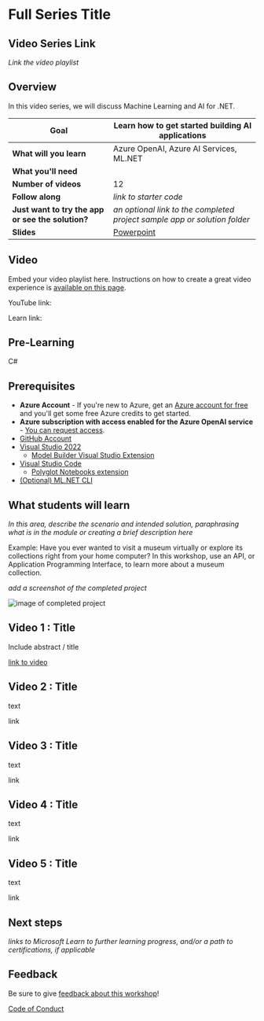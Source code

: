 # Full Series Title

## Video Series Link

*Link the video playlist*

## Overview

In this video series, we will discuss Machine Learning and AI for .NET.

| **Goal**              | Learn how to get started building AI applications             |
| ----------------------------- | --------------------------------------------------------------------- |
| **What will you learn**       | Azure OpenAI, Azure AI Services, ML.NET                                         |
| **What you'll need**          |  |
| **Number of videos**                  | 12                                                                |
| **Follow along**                  | *link to starter code*                                                                |
| **Just want to try the app or see the solution?** | *an optional link to the completed project sample app or solution folder*                          |
| **Slides** | [Powerpoint](./DotNet_Beginner_ML_Series_2023.pptx) |
                         
## Video

Embed your video playlist here. Instructions on how to create a great video experience is [available on this page](../video-guidance.md).

YouTube link: 

Learn link:

## Pre-Learning

C#

## Prerequisites

- **Azure Account** - If you're new to Azure, get an [Azure account for free](https://azure.microsoft.com/free/students/) and you'll get some free Azure credits to get started.
- **Azure subscription with access enabled for the Azure OpenAI service** - [You can request access](https://learn.microsoft.com/azure/ai-services/openai/overview#how-do-i-get-access-to-azure-openai). 
- [GitHub Account](https://github.com/join)
- [Visual Studio 2022](https://visualstudio.microsoft.com/downloads/)
    - [Model Builder Visual Studio Extension](https://marketplace.visualstudio.com/items?itemName=MLNET.ModelBuilder2022)
- [Visual Studio Code](https://code.visualstudio.com/Download)
    - [Polyglot Notebooks extension](https://marketplace.visualstudio.com/items?itemName=ms-dotnettools.dotnet-interactive-vscode)
- [(Optional) ML.NET CLI](https://learn.microsoft.com/dotnet/machine-learning/how-to-guides/install-ml-net-cli?tabs=linux)

## What students will learn

*In this area, describe the scenario and intended solution, paraphrasing what is in the module or creating a brief description here*

Example: Have you ever wanted to visit a museum virtually or explore its collections right from your home computer? In this workshop, use an API, or Application Programming Interface, to learn more about a museum collection.

*add a screenshot of the completed project*

![image of completed project](images/placeholder.png)

## Video 1 : Title

Include abstract / title

[link to video](link)

## Video 2 : Title

text

link

## Video 3 : Title

text

link

## Video 4 : Title

text

link

## Video 5 : Title

text

link


## Next steps

*links to Microsoft Learn to further learning progress, and/or a path to certifications, if applicable*

## Feedback

Be sure to give [feedback about this workshop](https://forms.office.com/r/MdhJWMZthR)!

[Code of Conduct](../CODE_OF_CONDUCT.md)


